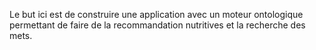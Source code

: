 Le but ici est de construire une application avec un moteur ontologique permettant de faire de la recommandation nutritives et la recherche des mets.
